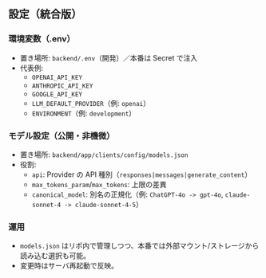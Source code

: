 ## 設定（統合版）

### 環境変数（.env）
- 置き場所: `backend/.env`（開発）／本番は Secret で注入
- 代表例:
  - `OPENAI_API_KEY`
  - `ANTHROPIC_API_KEY`
  - `GOOGLE_API_KEY`
  - `LLM_DEFAULT_PROVIDER`（例: `openai`）
  - `ENVIRONMENT`（例: `development`）

### モデル設定（公開・非機微）
- 置き場所: `backend/app/clients/config/models.json`
- 役割:
  - `api`: Provider の API 種別（`responses|messages|generate_content`）
  - `max_tokens_param`/`max_tokens`: 上限の差異
  - `canonical_model`: 別名の正規化（例: `ChatGPT-4o -> gpt-4o`, `claude-sonnet-4 -> claude-sonnet-4-5`）

### 運用
- `models.json` はリポ内で管理しつつ、本番では外部マウント/ストレージから読み込む選択も可能。
- 変更時はサーバ再起動で反映。


